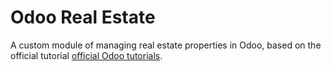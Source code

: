 # Odoo Real Estate

A custom module of managing real estate properties in Odoo, based on the official tutorial
[official Odoo tutorials](https://www.odoo.com/documentation/17.0/developer/tutorials.html).


